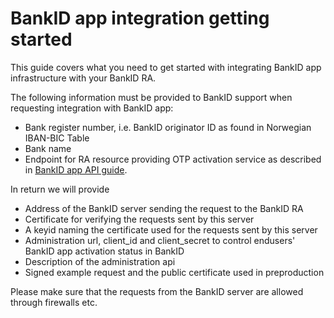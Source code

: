 # BankID app integration getting started
This guide covers what you need to get started with integrating BankID app infrastructure with your BankID RA.

The following information must be provided to BankID support when requesting integration with BankID app:
* Bank register number, i.e. BankID originator ID as found in Norwegian IBAN-BIC Table
* Bank name
* Endpoint for RA resource providing OTP activation service as described in [BankID app API guide](../main/bankid-app-api.md).

In return we will provide 
* Address of the BankID server sending the request to the BankID RA 
* Certificate for verifying the requests sent by this server
* A keyid naming the certificate used for the requests sent by this server
* Administration url, client_id and client_secret to control endusers' BankID app activation status in BankID 
* Description of the administration api
* Signed example request and the public certificate used in preproduction  

Please make sure that the requests from the BankID server are allowed through firewalls etc. 

